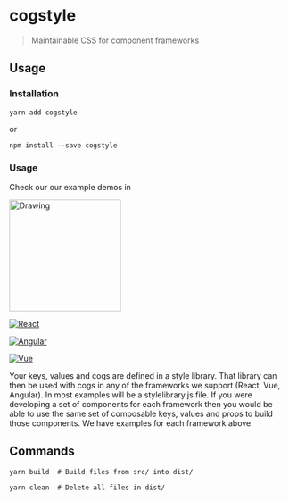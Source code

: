 # cogstyle

> Maintainable CSS for component frameworks

## Usage

### Installation

```
yarn add cogstyle
```

or

```
npm install --save cogstyle
```

### Usage

Check our our example demos in

<img src="https://d33wubrfki0l68.cloudfront.net/03d22011ac5ac305c1259f679cfea40c6b8906f8/6f83a/images/logo-reactjs.svg" alt="Drawing" style="width: 200px;"/>

[![React](https://d33wubrfki0l68.cloudfront.net/03d22011ac5ac305c1259f679cfea40c6b8906f8/6f83a/images/logo-reactjs.svg)](https://codesandbox.io/s/ko24qq6mvv)

[![Angular](https://d33wubrfki0l68.cloudfront.net/415d7aec237efd80399103a0a6ece6ff0c2a46f6/01c67/images/logo-angular.svg)](https://codesandbox.io/s/236lwk6v0j)

[![Vue](https://d33wubrfki0l68.cloudfront.net/1c9af1bb9f0f04846813190f36efc8f7df8754ef/8846c/images/logo-vuejs.svg)](https://codesandbox.io/s/xj2667j9xp)

Your keys, values and cogs are defined in a style library. That library can then be used with cogs in any of the frameworks we support (React, Vue, Angular). In most examples will be a stylelibrary.js file. If you were developing a set of components for each framework then you would be able to use the same set of composable keys, values and props to build those components. We have examples for each framework above.

## Commands

```
yarn build  # Build files from src/ into dist/

yarn clean  # Delete all files in dist/
```
